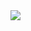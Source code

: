 <img src="https://user-images.githubusercontent.com/59970274/85227096-35884c00-b3ec-11ea-9a8a-c7c665298309.gif"> 
